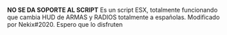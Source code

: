 **NO SE DA SOPORTE AL SCRIPT**
Es un script ESX, totalmente funcionando que cambia HUD de ARMAS y RADIOS totalmente a españolas. Modificado por Nekix#2020.
Espero que lo disfruten
